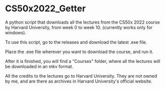 # CS50x2022_Getter
A python script that downloads all the lectures from the CS50x 2022 course by Harvard University, from week 0 to week 10. (currently works only for windows).

To use this script, go to the releases and download the latest .exe file.

Place the .exe file wherever you want to download the course, and run it.

After it is finished, you will find a "Courses" folder, where all the lectures will be downloaded in an mkv format.


All the credits to the lectures go to Harvard University. They are not owned by me, and are there as archives in Harvard University's official website.
